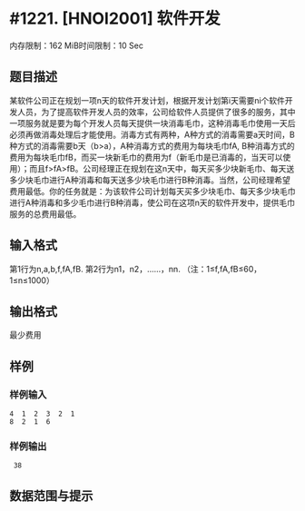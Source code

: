 # #1221. [HNOI2001] 软件开发

内存限制：162 MiB时间限制：10 Sec

## 题目描述

某软件公司正在规划一项n天的软件开发计划，根据开发计划第i天需要ni个软件开发人员，为了提高软件开发人员的效率，公司给软件人员提供了很多的服务，其中一项服务就是要为每个开发人员每天提供一块消毒毛巾，这种消毒毛巾使用一天后必须再做消毒处理后才能使用。消毒方式有两种，A种方式的消毒需要a天时间，B种方式的消毒需要b天（b>a），A种消毒方式的费用为每块毛巾fA, B种消毒方式的费用为每块毛巾fB，而买一块新毛巾的费用为f（新毛巾是已消毒的，当天可以使用）；而且f>fA>fB。公司经理正在规划在这n天中，每天买多少块新毛巾、每天送多少块毛巾进行A种消毒和每天送多少块毛巾进行B种消毒。当然，公司经理希望费用最低。你的任务就是：为该软件公司计划每天买多少块毛巾、每天多少块毛巾进行A种消毒和多少毛巾进行B种消毒，使公司在这项n天的软件开发中，提供毛巾服务的总费用最低。

## 输入格式

第1行为n,a,b,f,fA,fB. 第2行为n1，n2，&hellip;&hellip;，nn. （注：1&le;f,fA,fB&le;60，1&le;n&le;1000）

## 输出格式

最少费用

## 样例

### 样例输入

    
    4  1  2  3  2  1                      
    8  2  1  6  
    
    

### 样例输出

    
     38 
    
    

## 数据范围与提示
